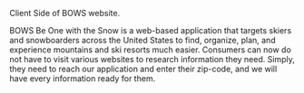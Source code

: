 Client Side of BOWS website. 

BOWS
Be One with the Snow is a web-based application that targets skiers and snowboarders across the United States to find, organize, plan, and experience mountains and ski resorts much easier. Consumers can now do not have to visit various websites to research information they need. Simply, they need to reach our application and enter their zip-code, and we will have every information ready for them.
